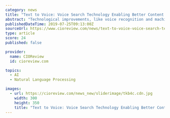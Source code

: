 ```yaml
---
category: news
title: "Text to Voice: Voice Search Technology Enabling Better Content Discovery"
abstract: "Technological improvements, like voice recognition and machine learning, are driving this shift from text to voice. Systems equipped with learning capabilities are picking up languages and have grown extremely accurate with usage and understanding."
publishedDateTime: 2019-07-25T09:13:00Z
sourceUrl: https://www.cioreview.com/news/text-to-voice-voice-search-technology-enabling-better-content-discovery-nid-30008-cid-105.html
type: article
score: 24
published: false

provider:
  name: CIOReview
  id: cioreview.com

topics:
  - AI
  - Natural Language Processing

images:
  - url: https://cioreview.com/news_new/sliderimage/tkb4c.cdn.jpg
    width: 300
    height: 350
    title: "Text to Voice: Voice Search Technology Enabling Better Content Discovery"
---
```

